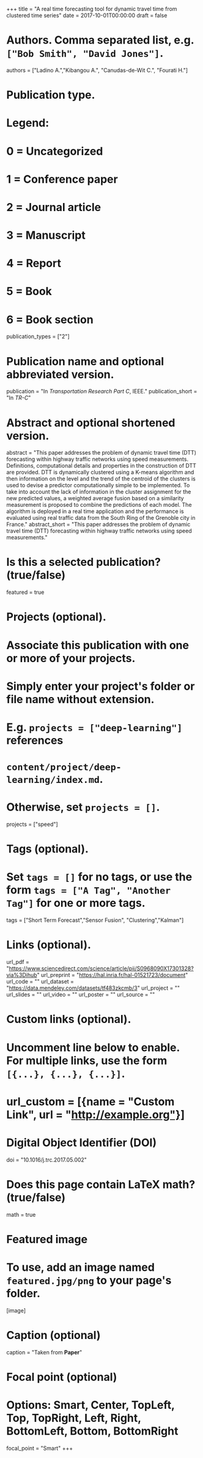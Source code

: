 +++
title = "A real time forecasting tool for dynamic travel time from clustered time series"
date = 2017-10-01T00:00:00
draft = false

# Authors. Comma separated list, e.g. `["Bob Smith", "David Jones"]`.
authors = ["Ladino A.","Kibangou A.", "Canudas-de-Wit C.", "Fourati H."]

# Publication type.
# Legend:
# 0 = Uncategorized
# 1 = Conference paper
# 2 = Journal article
# 3 = Manuscript
# 4 = Report
# 5 = Book
# 6 = Book section
publication_types = ["2"]

# Publication name and optional abbreviated version.
publication = "In *Transportation Research Part C*, IEEE."
publication_short = "In *TR-C*"

# Abstract and optional shortened version.
abstract = "This paper addresses the problem of dynamic travel time (DTT) forecasting within highway traffic networks using speed measurements. Definitions, computational details and properties in the construction of DTT are provided. DTT is dynamically clustered using a K-means algorithm and then information on the level and the trend of the centroid of the clusters is used to devise a predictor computationally simple to be implemented. To take into account the lack of information in the cluster assignment for the new predicted values, a weighted average fusion based on a similarity measurement is proposed to combine the predictions of each model. The algorithm is deployed in a real time application and the performance is evaluated using real traffic data from the South Ring of the Grenoble city in France."
abstract_short = "This paper addresses the problem of dynamic travel time (DTT) forecasting within highway traffic networks using speed measurements."

# Is this a selected publication? (true/false)
featured = true

# Projects (optional).
#   Associate this publication with one or more of your projects.
#   Simply enter your project's folder or file name without extension.
#   E.g. `projects = ["deep-learning"]` references 
#   `content/project/deep-learning/index.md`.
#   Otherwise, set `projects = []`.
projects = ["speed"]

# Tags (optional).
#   Set `tags = []` for no tags, or use the form `tags = ["A Tag", "Another Tag"]` for one or more tags.
tags =  ["Short Term Forecast","Sensor Fusion", "Clustering","Kalman"]

# Links (optional).
url_pdf = "https://www.sciencedirect.com/science/article/pii/S0968090X17301328?via%3Dihub"
url_preprint = "https://hal.inria.fr/hal-01521723/document"
url_code = ""
url_dataset = "https://data.mendeley.com/datasets/tf483zkcmb/3"
url_project = ""
url_slides = ""
url_video = ""
url_poster = ""
url_source = ""

# Custom links (optional).
#   Uncomment line below to enable. For multiple links, use the form `[{...}, {...}, {...}]`.
# url_custom = [{name = "Custom Link", url = "http://example.org"}]

# Digital Object Identifier (DOI)
doi = "10.1016/j.trc.2017.05.002"

# Does this page contain LaTeX math? (true/false)
math = true

# Featured image
# To use, add an image named `featured.jpg/png` to your page's folder. 
[image]
  # Caption (optional)
  caption = "Taken from **Paper**"

  # Focal point (optional)
  # Options: Smart, Center, TopLeft, Top, TopRight, Left, Right, BottomLeft, Bottom, BottomRight
  focal_point = "Smart"
+++

